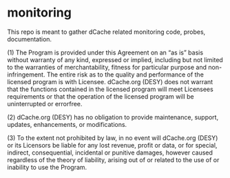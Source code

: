 monitoring
==========
This repo is meant to gather dCache related monitoring code, probes, documentation.

(1) The Program is provided under this Agreement on an “as is” basis without warranty 
    of any kind, expressed or implied, including but not limited to the warranties of 
    merchantability, fitness for particular purpose and non-infringement. The entire risk 
    as to the quality and performance of the licensed program is with Licensee. dCache.org 
    (DESY) does not warrant that the functions contained in the licensed program will meet 
    Licensees requirements or that the operation of the licensed program will be 
    uninterrupted or errorfree.

(2) dCache.org (DESY) has no obligation to provide maintenance, support, updates, 
    enhancements, or modifications.

(3) To the extent not prohibited by law, in no event will dCache.org (DESY) or its Licensors 
    be liable for any lost revenue, profit or data, or for special, indirect, consequential, 
    incidental or punitive damages, however caused regardless of the theory of liability, 
    arising out of or related to the use of or inability to use the Program.
